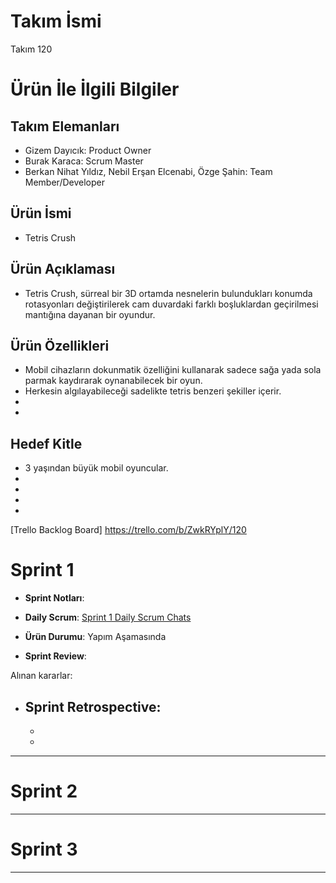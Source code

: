 # **Takım İsmi**

Takım 120

# Ürün İle İlgili Bilgiler

## Takım Elemanları

- Gizem Dayıcık: Product Owner
- Burak Karaca: Scrum Master
- Berkan Nihat Yıldız, Nebil Erşan Elcenabi, Özge Şahin: Team Member/Developer

## Ürün İsmi

- Tetris Crush

## Ürün Açıklaması

- Tetris Crush, sürreal bir 3D ortamda nesnelerin bulundukları konumda rotasyonları değiştirilerek cam duvardaki farklı boşluklardan geçirilmesi mantığına dayanan bir oyundur.

## Ürün Özellikleri

- Mobil cihazların dokunmatik özelliğini kullanarak sadece sağa yada sola parmak kaydırarak oynanabilecek bir oyun.
- Herkesin algılayabileceği sadelikte tetris benzeri şekiller içerir.
- 
- 

## Hedef Kitle

- 3 yaşından büyük mobil oyuncular.
- 
- 
- 
- 

[Trello Backlog Board] https://trello.com/b/ZwkRYplY/120 


# Sprint 1

- **Sprint Notları**: 


- **Daily Scrum**: [Sprint 1 Daily Scrum Chats](https://github.com/Ozgecs/Google-OUA-Bootcamp-Projesi/blob/main/Sprint1%20Daily%20Meeting.docx)

- **Ürün Durumu**: Yapım Aşamasında 

- **Sprint Review**: 

Alınan kararlar:

- **Sprint Retrospective:**
  - 
  - 
  -  


---

# Sprint 2


---

# Sprint 3

---

